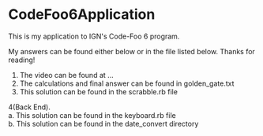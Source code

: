 # CodeFoo6Application

This is my application to IGN's Code-Foo 6 program.

My answers can be found either below or in the file listed below. Thanks for reading!

1. The video can be found at ... <br>
2. The calculations and final answer can be found in golden_gate.txt 
3. This solution can be found in the scrabble.rb file

4(Back End). <br>
  a. This solution can be found in the keyboard.rb file <br>
  b. This solution can be found in the date_convert directory




